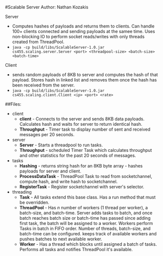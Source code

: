 #Scalable Server
Author: Nathan Kozakis

Server
* Computes hashes of payloads and returns them to clients. Can handle 100+ clients connected and sending payloads at the samee time.
  Uses non-blocking IO to perform socket reads/writes with only threads created from ThreadPool.
* `java -cp build/libs/ScalableServer-1.0.jar cs455.scaling.server.Server <port> <threadpool-size> <batch-size> <batch-time>`
         
Client
* sends random payloads of 8KB to server and computes the hash of that payload. Stores hash in linked list and removes them
  once the hash has been received from the server.
* `java -cp build/libs/ScalableServer-1.0.jar cs455.scaling.client.Client <ip> <port> <rate>`


##Files:

* client
    * **client** - Connects to the server and sends 8KB data payloads. Calculates hash and waits for server to return identical hash.
    * **Throughput** - Timer task to display number of sent and received messages per 20 seconds.
* server
    * **Server** - Starts a threadpool to run tasks. 
    * **Throughput** - scheduled Timer Task which calculates throughput and other statistics for the past 20 seconds of messages.
* tasks
    * **Hashing** - returns string hash for an 8KB byte array - hashes payloads for server and client.
    * **ProcessDataTask** - ThreadPool Task to read from socketchannel, compute hash, and write hash to socketchannel.
    * **RegisterTask** - Register socketchannel with server's selector.
* threading
    * **Task** - All tasks extend this base class. Has a run method that must be overridden.
    * **ThreadPool** - Has *n* number of workers (1 thread per worker), a batch-size, and batch-time. Server adds tasks to batch,
                       and once batch reaches batch size or batch-time has passed since adding first task, the batch will be
                       assigned to a worker. Workers perform Tasks in batch in FIFO order. Number of threads, batch-size, and 
                       batch-time can be configured. keeps track of available workers and pushes batches to next available worker.
    * **Worker** - Has a thread which blocks until assigned a batch of tasks. Performs all tasks and notifies ThreadPool it's available.